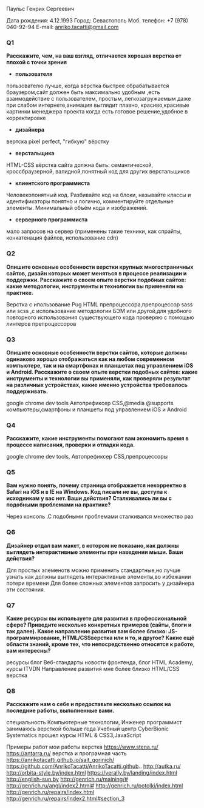 Паульс Генрих Сергеевич

Дата рождения: 4.12.1993
Город: Севастополь
Моб. телефон: +7 (978) 040-92-94
E-mail: anriko.tacatti@gmail.com


### Q1
**Расскажите, чем, на ваш взгляд, отличается хорошая верстка от плохой с точки
зрения**

+ **пользователя**

пользователю лучше, когда вёрстка быстрее обрабатывается браузером,сайт должен быть максимально удобным ,есть взаимодействие с пользователем, простым, легкозагружаемым даже при слабом интернете,анимация выглядит плавно, красиво,красивые картинки
менеджера проекта 
когда есть готовое решение,удобное в корректировке

+ **дизайнера**

вертска pixel perfect, "гибкую" вёрстку

+ **верстальщика**

HTML-CSS вёрстка сайта должна быть: семантической, кроссбраузерной, валидной,понятный код для других верстальщиков

+ **клиентского программиста**

Человекопонятный код. Разбивайте код на блоки, называйте классы и идентификаторы понятно и логично, комментируйте отдельные элементы.
Минимальный объём кода и изображений.

+ **серверного программиста**

мало запросов на сервер (применены такие техники, как спрайты, конкатенация файлов, использование cdn)



### Q2
**Опишите основные особенности верстки крупных многостраничных сайтов,
дизайн которых может меняться в процессе реализации и поддержки.
Расскажите о своем опыте верстки подобных сайтов: какие методологии,
инструменты и технологии вы применяли на практике.**

Верстка с ипользование Pug HTML препроцессора,препроцессор sass или scss ,с использование методологии БЭМ  или другой,для удобного повторного использования существующего кода
проверяю с помощью линтеров препроцессоров  

### Q3
**Опишите основные особенности верстки сайтов, которые должны одинаково
хорошо отображаться как на любом современном компьютере, так и на
смартфонах и планшетах под управлением iOS и Android. Расскажите о своем
опыте верстки подобных сайтов: какие инструменты и технологии вы применяли,
как проверяли результат на различных устройствах, какие именно устройства
требовалось поддерживать.**

google chrome dev tools 
Автопрефиксер CSS,@media @supports
компьютеры,смартфоны и планшеты под управлением iOS и Android

### Q4
**Расскажите, какие инструменты помогают вам экономить время в процессе
написания, проверки и отладки кода.**

google chrome dev tools, Автопрефиксер CSS,препроцессоры 

### Q5
**Вам нужно понять, почему страница отображается некорректно в Safari на iOS и в
IE на Windows. Код писали не вы, доступа к исходникам у вас нет. Ваши действия?
Сталкивались ли вы с подобными проблемами на практике?**

Через консоль .С подобными проблемами сталкивался множество раз  

### Q6
**Дизайнер отдал вам макет, в котором не показано, как должны выглядеть
интерактивные элементы при наведении мыши. Ваши действия?**

Для простых элеменотв можно применить стандартные,но лучше узнать как должны выглядеть
интерактивные элементы,во избежании потери времени 
Для более сложных элементов  запросить у дизайнера эти состояния.

### Q7
**Какие ресурсы вы используете для развития в профессиональной сфере? Приведите
несколько конкретных примеров (сайты, блоги и так далее).
Какое направление развития вам более близко: JS-программирование, HTML/CSSверстка
или и то, и другое?
Какие ещё области знаний, кроме тех, что непосредственно относятся к работе,
вам интересны?**

ресурсы блог Веб-стандарты
новости фронтенда, блог HTML Academy,
курсы ITVDN
Направление развития мне более близко
HTML/CSS верстка

### Q8
**Расскажите нам о себе и предоставьте несколько ссылок на последние работы,
выполненные вами.**

специальность Компьютерные технологии, Инженер программист
занимаюсь версткой больше года
Учебный центр СyberBionic Systematics 
прошел курсы HTML & CSS3,JavaScript 
 
Примеры работ 
мои работы верстка https://www.stena.ru/ 
https://antarra.ru/ 
верстка и програмная часть 
https://anrikotacatti.github.io/sait_gorinich/ 
https://github.com/AnrikoTacatti/AnrikoTacatti.github.. 
http://autka.ru/ 
http://orbita-style.by/index.html 
https://verally.by/landing/index.html 
http://english-sun.by 
http://genrich.ru/maining/# 
http://genrich.ru/angl/index2.html# 
http://genrich.ru/potolki/index.html 
http://genrich.ru/repairs/index.html 
http://genrich.ru/repairs/index2.html#section_3 
